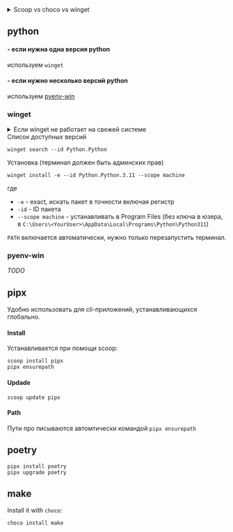 <details><summary>Scoop vs choco vs winget</summary>
 
**winget**
- устанавливает пакеты из windows store через командную строку

**scoop**
- устанавливает в свою папку ~/scoop/
- больше предназначен для инструментов разработчика и утилит, нежели больших программ как chrome или skype

**choco**
- устанавливает софт в `Program Files`, требует права администратора

</details>

python
-----------
#### - если нужна одна версия python
используем `winget`
#### - если нужно несколько версий python
используем [pyenv-win](https://github.com/pyenv-win/pyenv-win)

### winget

<details><summary>Если winget не работает на свежей системе</summary>
Это известная проблем, решение такое
 
    Invoke-WebRequest -Uri https://aka.ms/getwinget -OutFile winget.msixbundle
    Add-AppxPackage winget.msixbundle
    del winget.msixbundle
</details>
Список доступных версий

    winget search --id Python.Python

Установка (терминал должен быть админских прав)

    winget install -e --id Python.Python.3.11 --scope machine

где
- `-e` - exact, искать пакет в точности включая регистр
- `-id` - ID пакета
- `--scope machine` - устанавливать в Program Files (без ключа в юзера, в `C:\Users\<YourUser>\AppData\Local\Programs\Python\Python311`)

`PATH` включается автоматически, нужно только перезапустить терминал.

### pyenv-win

*TODO*
  
pipx
-----------

Удобно использовать для cli-приложений, устанавливающихся глобально.

#### Install
Устанавливается при помощи scoop:

    scoop install pipx
    pipx ensurepath

#### Updade

    scoop update pipx

#### Path

Пути про писываются автомтически командой `pipx ensurepath`

poetry
-----------

    pipx install poetry 
    pipx upgrade poetry


 make
 -----------

Install it with `choco`:

```
choco install make
```
